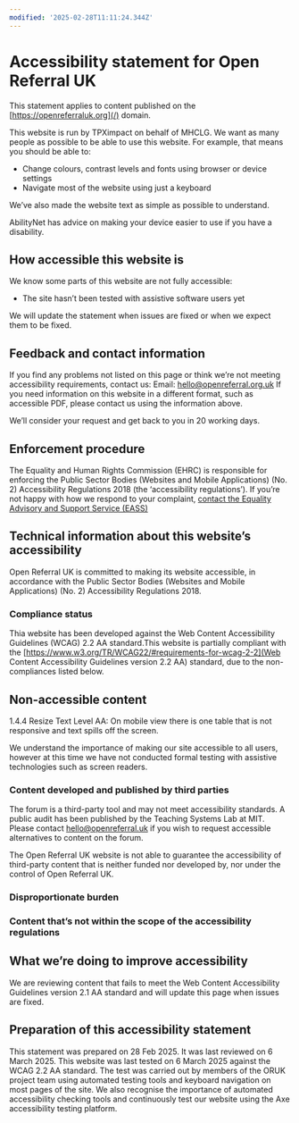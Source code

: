 ```yaml
---
modified: '2025-02-28T11:11:24.344Z'
---
```


# Accessibility statement for Open Referral UK

This statement applies to content published on the [https://openreferraluk.org](/) domain.

This website is run by TPXimpact on behalf of MHCLG. We want as many people as possible to be able to use this website. For example, that means you should be able to:
- Change colours, contrast levels and fonts using browser or device settings
- Navigate most of the website using just a keyboard

We’ve also made the website text as simple as possible to understand.

AbilityNet has advice on making your device easier to use if you have a disability.

## How accessible this website is

We know some parts of this website are not fully accessible:
- The site hasn’t been tested with assistive software users yet

We will update the statement when issues are fixed or when we expect them to be fixed. 

## Feedback and contact information

If you find any problems not listed on this page or think we’re not meeting accessibility requirements, contact us:
Email: hello@openreferral.org.uk
If you need information on this website in a different format, such as accessible PDF, please contact us using the information above. 

We’ll consider your request and get back to you in 20 working days. 

## Enforcement procedure
The Equality and Human Rights Commission (EHRC) is responsible for enforcing the Public Sector Bodies (Websites and Mobile Applications) (No. 2) Accessibility Regulations 2018 (the ‘accessibility regulations’). If you’re not happy with how we respond to your complaint, [contact the Equality Advisory and Support Service (EASS)](https://www.equalityadvisoryservice.com/)

## Technical information about this website’s accessibility
Open Referral UK is committed to making its website accessible, in accordance with the Public Sector Bodies (Websites and Mobile Applications) (No. 2) Accessibility Regulations 2018.

### Compliance status
Thia website has been developed against the Web Content Accessibility Guidelines (WCAG) 2.2 AA standard.This website is partially compliant with the [https://www.w3.org/TR/WCAG22/#requirements-for-wcag-2-2](Web Content Accessibility Guidelines version 2.2 AA) standard, due to the non-compliances listed below.

## Non-accessible content
1.4.4 Resize Text Level AA: On mobile view there is one table that is not responsive and text spills off the screen.

We understand the importance of making our site accessible to all users, however at this time we have not conducted formal testing with assistive technologies such as screen readers.

### Content developed and published by third parties
The forum is a third-party tool and may not meet accessibility standards. A public audit has been published by the Teaching Systems Lab at MIT. Please contact hello@openreferral.uk if you wish to request accessible alternatives to content on the forum.

The Open Referral UK website is not able to guarantee the accessibility of third-party content that is neither funded nor developed by, nor under the control of Open Referral UK.

### Disproportionate burden
### Content that’s not within the scope of the accessibility regulations

## What we’re doing to improve accessibility
We are reviewing content that fails to meet the Web Content Accessibility Guidelines version 2.1 AA standard and will update this page when issues are fixed.

## Preparation of this accessibility statement

This statement was prepared on 28 Feb 2025. It was last reviewed on 6 March 2025.
This website was last tested on 6 March 2025 against the WCAG 2.2 AA standard. The test was carried out by members of the ORUK project team using automated testing tools and keyboard navigation on most pages of the site. We also recognise the importance of automated accessibility checking tools and continuously test our website using the Axe accessibility testing platform.
